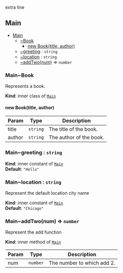 <a name="module_Main"></a>
extra line
## Main

* [Main](#module_Main)
    * [~Book](#module_Main..Book)
        * [new Book(title, author)](#new_module_Main..Book_new)
    * [~greeting](#module_Main..greeting) : <code>string</code>
    * [~location](#module_Main..location) : <code>string</code>
    * [~addTwo(num)](#module_Main..addTwo) ⇒ <code>number</code>

<a name="module_Main..Book"></a>

### Main~Book
Represents a book.

**Kind**: inner class of [<code>Main</code>](#module_Main)  
<a name="new_module_Main..Book_new"></a>

#### new Book(title, author)

| Param | Type | Description |
| --- | --- | --- |
| title | <code>string</code> | The title of the book. |
| author | <code>string</code> | The author of the book. |

<a name="module_Main..greeting"></a>

### Main~greeting : <code>string</code>
**Kind**: inner constant of [<code>Main</code>](#module_Main)  
**Default**: <code>&quot;Hello&quot;</code>  
<a name="module_Main..location"></a>

### Main~location : <code>string</code>
Represent the default location city name

**Kind**: inner constant of [<code>Main</code>](#module_Main)  
**Default**: <code>&quot;Chicago&quot;</code>  
<a name="module_Main..addTwo"></a>

### Main~addTwo(num) ⇒ <code>number</code>
Represent the add function

**Kind**: inner method of [<code>Main</code>](#module_Main)  

| Param | Type | Description |
| --- | --- | --- |
| num | <code>number</code> | The number to which add 2. |
